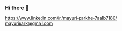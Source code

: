 ### Hi there 👋
https://www.linkedin.com/in/mayuri-parkhe-7aa1b7180/ mayuripark@gmail.com 
<!-- I am Mayuri Parkhe. I am an EXTC engineer. I have my interest in Python programming and artifical intelligence. I have basic knowledge about MATLAB and LabVIEW NI. I like to research on new topics.  


🔭 I’m currently working on a Python and machine learning project
🌱 I’m currently learning OpenCV, NLP
👯 I’m looking to collaborate on Web Development 
🤔 I’m looking for help with Web Development
💬 Ask me about Python, MATLAB, Image processing
📫 How to reach me: mayuripark@gmail.com
😄 Pronouns: Geek
⚡ Fun fact: I don't know what's funny about me.
